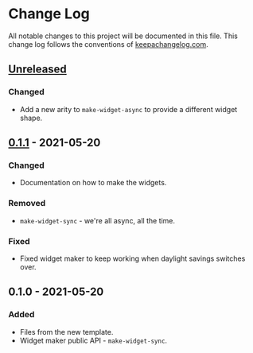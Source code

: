 # Change Log

All notable changes to this project will be documented in this file. This change log follows the conventions
of [keepachangelog.com](http://keepachangelog.com/).

## [Unreleased]

### Changed

- Add a new arity to `make-widget-async` to provide a different widget shape.

## [0.1.1] - 2021-05-20

### Changed

- Documentation on how to make the widgets.

### Removed

- `make-widget-sync` - we're all async, all the time.

### Fixed

- Fixed widget maker to keep working when daylight savings switches over.

## 0.1.0 - 2021-05-20

### Added

- Files from the new template.
- Widget maker public API - `make-widget-sync`.

[Unreleased]: https://github.com/your-name/until/compare/0.1.1...HEAD

[0.1.1]: https://github.com/your-name/until/compare/0.1.0...0.1.1
